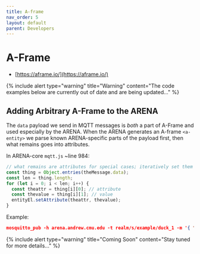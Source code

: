 ```yaml
---
title: A-frame
nav_order: 5
layout: default
parent: Developers
---
```


# A-Frame
- [https://aframe.io/](https://aframe.io/)

{% include alert type="warning" title="Warning" content="The code examples below are currently out of date and are being updated..." %}

## Adding Arbitrary A-Frame to the ARENA

The `data` payload we send in MQTT messages is _both_ a part of A-Frame and used especially by the ARENA. When the ARENA generates an A-frame `<a-entity>` we parse known ARENA-specific parts of the payload first, then what remains goes into attributes.

In ARENA-core `mqtt.js` ~line 984:

```javascript
// what remains are attributes for special cases; iteratively set them
const thing = Object.entries(theMessage.data);
const len = thing.length;
for (let i = 0; i < len; i++) {
  const theattr = thing[i][0]; // attribute
  const thevalue = thing[i][1]; // value
  entityEl.setAttribute(theattr, thevalue);
}
```

Example:

```json
mosquitto_pub -h arena.andrew.cmu.edu -t realm/s/example/duck_1 -m '{ "object_id" : "duck_1", "action": "update", "type": "object", "data": { "animation": { "property": "rotation", "to": "0 360 0", "loop": true, "dur": 10000 } } }'
```

{% include alert type="warning" title="Coming Soon" content="Stay tuned for more details..." %}
